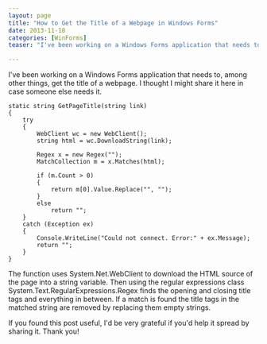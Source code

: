 ```yaml
---
layout: page
title: "How to Get the Title of a Webpage in Windows Forms"
date: 2013-11-18
categories: [WinForms]
teaser: "I've been working on a Windows Forms application that needs to, among other things, get the title of a webpage. I thought I might share it here in case someone else needs it."

---
```


I've been working on a Windows Forms application that needs to, among other things, get the title of a webpage. I thought I might share it here in case someone else needs it.

```
static string GetPageTitle(string link)
{
    try
    {
        WebClient wc = new WebClient();
        string html = wc.DownloadString(link);

        Regex x = new Regex("");
        MatchCollection m = x.Matches(html);

        if (m.Count > 0)
        {
            return m[0].Value.Replace("", "");
        }
        else
            return "";
    }
    catch (Exception ex)
    {
        Console.WriteLine("Could not connect. Error:" + ex.Message);
        return "";
    }
}
```
The function uses System.Net.WebClient to download the HTML source of the page into a string variable. Then using the regular expressions class System.Text.RegularExpressions.Regex finds the opening and closing title tags and everything in between. If a match is found the title tags in the matched string are removed by replacing them empty strings.

If you found this post useful, I'd be very grateful if you'd help it spread by sharing it. Thank you!